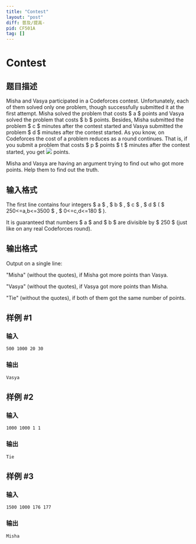 ```yaml
---
title: "Contest"
layout: "post"
diff: 普及/提高-
pid: CF501A
tag: []
---
```


# Contest

## 题目描述

Misha and Vasya participated in a Codeforces contest. Unfortunately, each of them solved only one problem, though successfully submitted it at the first attempt. Misha solved the problem that costs $ a $ points and Vasya solved the problem that costs $ b $ points. Besides, Misha submitted the problem $ c $ minutes after the contest started and Vasya submitted the problem $ d $ minutes after the contest started. As you know, on Codeforces the cost of a problem reduces as a round continues. That is, if you submit a problem that costs $ p $ points $ t $ minutes after the contest started, you get ![](https://cdn.luogu.com.cn/upload/vjudge_pic/CF501A/0c1954e97a47d9a6cd1567e3d0ad4f4a76ada737.png) points.

Misha and Vasya are having an argument trying to find out who got more points. Help them to find out the truth.

## 输入格式

The first line contains four integers $ a $ , $ b $ , $ c $ , $ d $ ( $ 250<=a,b<=3500 $ , $ 0<=c,d<=180 $ ).

It is guaranteed that numbers $ a $ and $ b $ are divisible by $ 250 $ (just like on any real Codeforces round).

## 输出格式

Output on a single line:

"Misha" (without the quotes), if Misha got more points than Vasya.

"Vasya" (without the quotes), if Vasya got more points than Misha.

"Tie" (without the quotes), if both of them got the same number of points.

## 样例 #1

### 输入

```
500 1000 20 30

```

### 输出

```
Vasya

```

## 样例 #2

### 输入

```
1000 1000 1 1

```

### 输出

```
Tie

```

## 样例 #3

### 输入

```
1500 1000 176 177

```

### 输出

```
Misha

```

